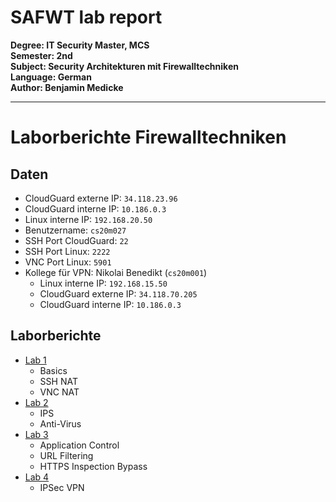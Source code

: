 # SAFWT lab report

**Degree: IT Security Master, MCS**<br>
**Semester: 2nd**<br>
**Subject: Security Architekturen mit Firewalltechniken**<br>
**Language: German**<br>
**Author: Benjamin Medicke**


---

# Laborberichte Firewalltechniken

## Daten

* CloudGuard externe IP: `34.118.23.96`
* CloudGuard interne IP: `10.186.0.3`
* Linux interne IP: `192.168.20.50`
* Benutzername: `cs20m027`
* SSH Port CloudGuard: `22`
* SSH Port Linux: `2222`
* VNC Port Linux: `5901`
* Kollege für VPN: Nikolai Benedikt (`cs20m001`)
  * Linux interne IP: `192.168.15.50`
  * CloudGuard externe IP: `34.118.70.205`
  * CloudGuard interne IP: `10.186.0.3`

## Laborberichte

* [Lab 1](lab1.md)
  * Basics
  * SSH NAT
  * VNC NAT
* [Lab 2](lab2.md)
  * IPS
  * Anti-Virus
* [Lab 3](lab3.md)
  * Application Control
  * URL Filtering
  * HTTPS Inspection Bypass
* [Lab 4](lab4.md)
  * IPSec VPN
